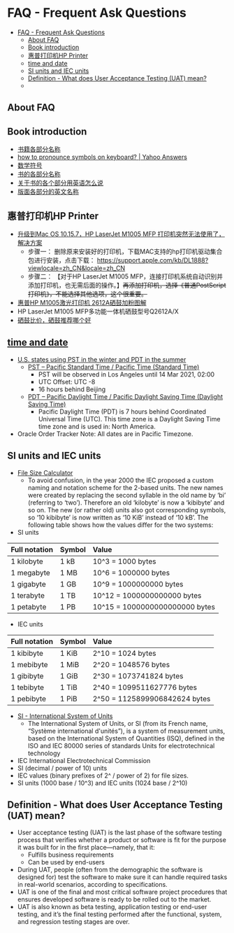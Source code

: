 # FAQ - Frequent Ask Questions

- [FAQ - Frequent Ask Questions](#faq---frequent-ask-questions)
  - [About FAQ](#about-faq)
  - [Book introduction](#book-introduction)
  - [惠普打印机HP Printer](#惠普打印机hp-printer)
  - [time and date](#time-and-date)
  - [SI units and IEC units](#si-units-and-iec-units)
  - [Definition - What does User Acceptance Testing (UAT) mean?](#definition---what-does-user-acceptance-testing-uat-mean)
  - [](#)

## About FAQ

## Book introduction

- [书籍各部分名称](http://xh.5156edu.com/page/z9059m3355j20367.html)
- [how to pronounce symbols on keyboard? | Yahoo Answers](https://answers.yahoo.com/question/index?qid=20100607151104AAtQxhc)
- [数学符号](../math.md)
- [书的各部分名称](https://jingyan.baidu.com/article/a65957f4babf8024e67f9bce.html)
- [关于书的各个部分用英语怎么说](https://zhidao.baidu.com/question/91192475.html)
- [版面各部分的英文名称](http://zhidao.baidu.com/question/38578081.html?si=6)

## 惠普打印机HP Printer

- [升级到Mac OS 10.15.7，HP LaserJet M1005 MFP 打印机突然无法使用了，解决方案](https://h30471.www3.hp.com/t5/da-yin-ji-yu-sao-miao-yi-de-an-zhuang-wen-ti/macOS10-15-7xia-HP-LaserJet3055-da-yin-ji-tu-ran-wu-fa-shi-yong-le/m-p/1052169)
  - 步骤一： 删除原来安装好的打印机，下载MAC支持的hp打印机驱动集合包进行安装，点击下载： https://support.apple.com/kb/DL1888?viewlocale=zh_CN&locale=zh_CN
  - 步骤二： 【对于HP LaserJet M1005 MFP，连接打印机系统自动识别并添加打印机，也无需后面的操作。】~~再添加打印机，选择《普通PostScript打印机》，不能选择其他选项，这个很重要。~~
- [惠普HP M1005激光打印机 2612A硒鼓加粉图解](https://wenku.baidu.com/view/330b54b2f8c75fbfc77db276.html)
- HP LaserJet M1005 MFP多功能一体机硒鼓型号Q2612A/X
- [硒鼓比价，硒鼓推荐哪个好](https://zhidao.baidu.com/question/1052150127244073299.html)

## [time and date](https://www.timeanddate.com)

- [U.S. states using PST in the winter and PDT in the summer](https://www.timeanddate.com/time/zones/pt)
  - [PST – Pacific Standard Time / Pacific Time (Standard Time)](https://www.timeanddate.com/time/zones/pst)
    - PST will be observed in Los Angeles until 14 Mar 2021, 02:00
    - UTC Offset: UTC -8
    - 16 hours behind Beijing
  - [PDT – Pacific Daylight Time / Pacific Daylight Saving Time (Daylight Saving Time)](https://www.timeanddate.com/time/zones/pdt)
    - Pacific Daylight Time (PDT) is 7 hours behind Coordinated Universal Time (UTC). This time zone is a Daylight Saving Time time zone and is used in: North America.
- Oracle Order Tracker Note: All dates are in Pacific Timezone.

## SI units and IEC units

- [File Size Calculator](https://www.dr-lex.be/info-stuff/bytecalc.html)
  - To avoid confusion, in the year 2000 the IEC proposed a custom naming and notation scheme for the 2-based units. The new names were created by replacing the second syllable in the old name by ‘bi’ (referring to ‘two’). Therefore an old ‘kilobyte’ is now a ‘kibibyte’ and so on. The new (or rather old) units also got corresponding symbols, so ‘10 kibibyte’ is now written as ‘10 KiB’ instead of ‘10 kB’. The following table shows how the values differ for the two systems:
- SI units

| Full notation | Symbol | Value                          |
| :------------ | :----- | :----------------------------- |
| 1 kilobyte    | 1 kB   | 10^3 = 1000 bytes              |
| 1 megabyte    | 1 MB   | 10^6 = 1000000 bytes           |
| 1 gigabyte    | 1 GB   | 10^9 = 1000000000 bytes        |
| 1 terabyte    | 1 TB   | 10^12 = 1000000000000 bytes    |
| 1 petabyte    | 1 PB   | 10^15 = 1000000000000000 bytes |

- IEC units

| Full notation | Symbol | Value                          |
| :------------ | :----- | :----------------------------- |
| 1 kibibyte    | 1 KiB  | 2^10 = 1024 bytes              |
| 1 mebibyte    | 1 MiB  | 2^20 = 1048576 bytes           |
| 1 gibibyte    | 1 GiB  | 2^30 = 1073741824 bytes        |
| 1 tebibyte    | 1 TiB  | 2^40 = 1099511627776 bytes     |
| 1 pebibyte    | 1 PiB  | 2^50 = 1125899906842624 bytes  |

- [SI - International System of Units](https://www.iec.ch/si)
  - The International System of Units, or SI (from its French name, “Système international d'unités”), is a system of measurement units, based on the International System of Quantities (ISQ), defined in the ISO and IEC 80000 series of standards Units for electrotechnical technology
-  IEC International Electrotechnical Commission
-  SI (decimal / power of 10) units
-  IEC values (binary prefixes of 2^ / power of 2) for file sizes.
-  SI units (1000 base / 10^3) and IEC units (1024 base / 2^10) 

## Definition - What does User Acceptance Testing (UAT) mean?

- User acceptance testing (UAT) is the last phase of the software testing process that verifies whether a product or software is fit for the purpose it was built for in the first place—namely, that it:
  - Fulfills business requirements
  - Can be used by end-users
- During UAT, people (often from the demographic the software is designed for) test the software to make sure it can handle required tasks in real-world scenarios, according to specifications.
- UAT is one of the final and most critical software project procedures that ensures developed software is ready to be rolled out to the market.
- UAT is also known as beta testing, application testing or end-user testing, and it’s the final testing performed after the functional, system, and regression testing stages are over. 

## 
